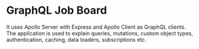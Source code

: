 # GraphQL Job Board

It uses Apollo Server with Express and Apollo Client as GraphQL clients. The application is used to explain queries, mutations, custom object types, authentication, caching, data loaders, subscriptions etc.
